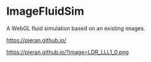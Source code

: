 # ImageFluidSim
A WebGL fluid simulation based on an existing images.

https://pieran.github.io/


https://pieran.github.io/?image=LDR_LLL1_0.png
